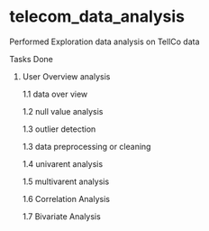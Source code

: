 # telecom_data_analysis

Performed Exploration data analysis on TellCo data

Tasks Done

1. User Overview analysis 
      
      1.1 data over view
      
      1.2 null value analysis
      
      1.3 outlier detection
      
      1.3 data preprocessing or cleaning
      
      1.4 univarent analysis
      
      1.5 multivarent analysis
      
      1.6 Correlation Analysis
      
      1.7 Bivariate Analysis
